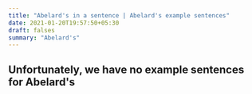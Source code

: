 ```yaml
---
title: "Abelard's in a sentence | Abelard's example sentences"
date: 2021-01-20T19:57:50+05:30
draft: falses
summary: "Abelard's"
---
```

## Unfortunately, we have no example sentences for Abelard's                 
